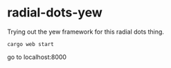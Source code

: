 # radial-dots-yew

Trying out the yew framework for this radial dots thing.

```
cargo web start
```

go to localhost:8000
